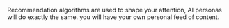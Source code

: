 Recommendation algorithms are used to shape your attention, AI personas will do exactly the same. you will have your own personal feed of content.